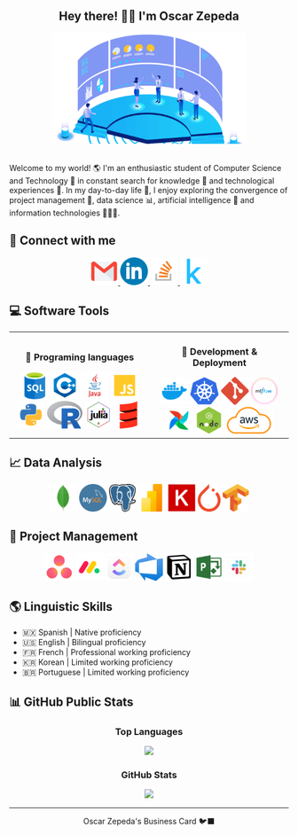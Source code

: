 <section align = 'center'>
    <h1> Hey there! ✌🏼 I'm Oscar Zepeda </h1>
    <img height = '200px' src = 'assets/header.gif'>
</section> <br>

Welcome to my world! 🌎 I'm an enthusiastic student of Computer Science and Technology 👾 in constant search for knowledge 🧠 and technological experiences 💚. In my day-to-day life 🩷, I enjoy exploring the convergence of project management 💼, data science 📊, artificial intelligence 🤖 and information technologies 👨🏻‍💻.

## 🔗 Connect with me
<section align = 'center'>
    <a href = 'mailto:oscar.zepvaz@gmail.com'>
        <img height = '50px' src = 'assets/mail.png' alt = 'Mail'>
    </a>
    <a href = 'https://linkedin.com/in/ovwyz'>
        <img height = '50px' src = 'assets/linkedin.png' alt = 'LinkedIn'>
    </a>
    <a href = 'https://stackoverflow.com/users/23141379/ovwyz'>
        <img height = '50px' src = 'assets/stackoverflow.png' alt = 'Stack Overflow'>
    </a>
    <a href = 'https://kaggle.com/wemaird'>
        <img height = '50px' src = 'assets/kaggle.png' alt = 'Kaggle'>
    </a>
</section>

## 💻 Software Tools
<section>
    <table>
        <td align = 'center'>
            <h3> 👾 Programing languages </h3>
            <img height = '50px' src = 'assets/sql.png' alt = 'SQL'>
            <img height = '50px' src = 'assets/cpp.png' alt = 'C++'>
            <img height = '50px' src = 'assets/java.png' alt = 'Java'>
            <img height = '50px' src = 'assets/javascript.png' alt = 'JavaScript'>
            <img height = '50px' src = 'assets/python.png' alt = 'Python'>
            <img height = '50px' src = 'assets/r.png' alt = 'R'>
            <img height = '50px' src = 'assets/julia.png' alt = 'Julia'>
            <img height = '50px' src = 'assets/scala.png' alt = 'Scala'>
        </td>
        <td align = 'center'>
            <h3> 🔧 Development & Deployment </h3>
            <img height = '50px' src = 'assets/docker.png' alt = 'Docker'>
            <img height = '50px' src = 'assets/kubernetes.png' alt = 'Kubernetes'>
            <img height = '50px' src = 'assets/git.png' alt = 'Git'>
            <img height = '50px' src = 'assets/mlflow.png' alt = 'MLflow'>
            <img height = '50px' src = 'assets/airflow.png' alt = 'Airflow'>
            <img height = '50px' src = 'assets/node.png' alt = 'Node.js'>
            <img height = '50px' src = 'assets/aws.png' alt = 'AWS'>
        </td>
    </table>
</section>

## 📈 Data Analysis
<section align = 'center'>
    <img height = '50px' src = 'assets/mongodb.png' alt = 'MongoDB'>
    <img height = '50px' src = 'assets/mysql.png' alt = 'MySQL'>
    <img height = '50px' src = 'assets/postgres.png' alt = 'PostgreSQL'>
    <img height = '50px' src = 'assets/powerbi.png' alt = 'PowerBI'>
    <img height = '50px' src = 'assets/keras.png' alt = 'Kreas'>
    <img height = '50px' src = 'assets/pytorch.png' alt = 'PyTorch'>
    <img height = '50px' src = 'assets/tensorflow.png' alt = 'TensorFlow'>
</section>

## 💼 Project Management
<section align = 'center'>
    <img height = '50px' src = 'assets/asana.png' alt = 'Asana'>
    <img height = '50px' src = 'assets/monday.png' alt = 'Monday.com'> 
    <img height = '50px' src = 'assets/clickup.png' alt = 'ClickUp'>
    <img height = '50px' src = 'assets/devops.png' alt = 'Azure DevOps'>    
    <img height = '50px' src = 'assets/notion.png' alt = 'Notion'>
    <img height = '50px' src = 'assets/project.png' alt = 'Project'>
    <img height = '50px' src = 'assets/slack.png' alt = 'Slack'>
</section>

## 🌎 Linguistic Skills
- 🇲🇽 Spanish | Native proficiency
- 🇺🇸 English | Bilingual proficiency
- 🇫🇷 French | Professional working proficiency
- 🇰🇷 Korean | Limited working proficiency
- 🇧🇷 Portuguese | Limited working proficiency

## 📊 GitHub Public Stats
<section align = 'center'>
    <h3> Top Languages </h3>
    <img src = 'https://github-readme-stats.vercel.app/api/top-langs?username=ovwyz&show_icons=true&locale=en&layout=compact'>
    <h3> GitHub Stats </h3>
    <img src = 'https://github-readme-stats.vercel.app/api?username=ovwyz&show_icons=true&locale=en'>
</section>

---

<p align = 'center'> Oscar Zepeda's Business Card 🐦‍⬛ <p>